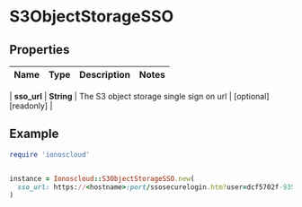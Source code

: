 # S3ObjectStorageSSO

## Properties

| Name | Type | Description | Notes |
| ---- | ---- | ----------- | ----- |

| **sso_url** | **String** | The S3 object storage single sign on url | [optional][readonly] |

## Example

```ruby
require 'ionoscloud'


instance = Ionoscloud::S3ObjectStorageSSO.new(
  sso_url: https://<hostname>:port/ssosecurelogin.htm?user=dcf5702f-9353-47AN5-_x7E.....htm
)
```

